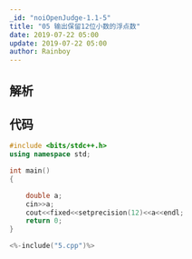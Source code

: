 ```yaml
---
_id: "noiOpenJudge-1.1-5"
title: "05 输出保留12位小数的浮点数"
date: 2019-07-22 05:00
update: 2019-07-22 05:00
author: Rainboy
---
```


## 解析

## 代码

```c++
#include <bits/stdc++.h>
using namespace std;

int main()
{

    double a;
    cin>>a;
    cout<<fixed<<setprecision(12)<<a<<endl;
    return 0;
}
```

```c
<%-include("5.cpp")%>
```

